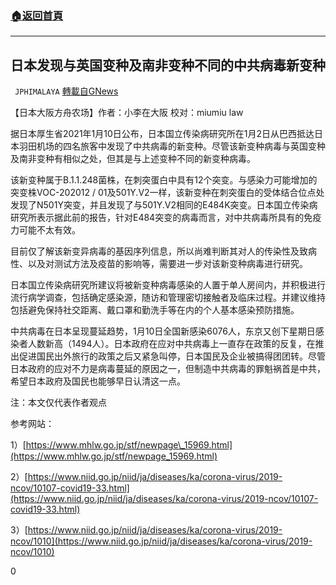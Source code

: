 ###  [:house:返回首頁](https://github.com/ourhimalayas/txt)
---

## 日本发现与英国变种及南非变种不同的中共病毒新变种
` JPHIMALAYA` [轉載自GNews](https://gnews.org/zh-hans/737550/)

【日本大阪方舟农场】作者：小李在大阪 校对：miumiu law

据日本厚生省2021年1月10日公布，日本国立传染病研究所在1月2日从巴西抵达日本羽田机场的四名旅客中发现了中共病毒的新变种。尽管该新变种病毒与英国变种及南非变种有相似之处，但其是与上述变种不同的新变种病毒。

该新变种属于B.1.1.248菌株，在刺突蛋白中具有12个突变。与感染力可能增加的突变株VOC-202012 / 01及501Y.V2一样，该新变种在刺突蛋白的受体结合位点处发现了N501Y突变，并且发现了与501Y.V2相同的E484K突变。日本国立传染病研究所表示据此前的报告，针对E484突变的病毒而言，对中共病毒所具有的免疫力可能不太有效。

目前仅了解该新变异病毒的基因序列信息，所以尚难判断其对人的传染性及致病性、以及对测试方法及疫苗的影响等，需要进一步对该新变种病毒进行研究。

日本国立传染病研究所建议将被新变种病毒感染的人置于单人房间内，并积极进行流行病学调查，包括确定感染源，随访和管理密切接触者及临床过程。并建议维持包括避免保持社交距离、戴口罩和勤洗手等在内的个人基本感染预防措施。

中共病毒在日本呈现蔓延趋势，1月10日全国新感染6076人，东京又创下星期日感染者人数新高（1494人）。日本政府在应对中共病毒上一直存在政策的反复，在推出促进国民出外旅行的政策之后又紧急叫停，日本国民及企业被搞得团团转。尽管日本政府的应对不力是病毒蔓延的原因之一，但制造中共病毒的罪魁祸首是中共，希望日本政府及国民也能够早日认清这一点。

注：本文仅代表作者观点

参考网站：

1）[https://www.mhlw.go.jp/stf/newpage\_15969.html](https://www.mhlw.go.jp/stf/newpage_15969.html)

2）[https://www.niid.go.jp/niid/ja/diseases/ka/corona-virus/2019-ncov/10107-covid19-33.html](https://www.niid.go.jp/niid/ja/diseases/ka/corona-virus/2019-ncov/10107-covid19-33.html)

3）[https://www.niid.go.jp/niid/ja/diseases/ka/corona-virus/2019-ncov/1010](https://www.niid.go.jp/niid/ja/diseases/ka/corona-virus/2019-ncov/1010)

0
